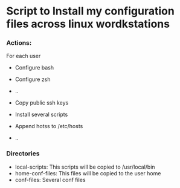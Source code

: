 # Script to Install my configuration files across linux wordkstations

### Actions:
For each user
* Configure bash
* Configure zsh
* ..

* Copy public ssh keys
* Install several scripts
* Append hotss to /etc/hosts
* ..

### Directories
* local-scripts:      This scripts will be copied to /usr/local/bin
* home-conf-files:    This files will be copied to the user home
* conf-files:         Several conf files

